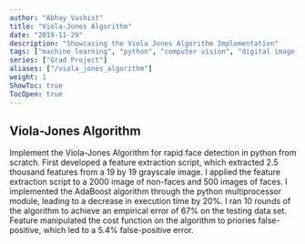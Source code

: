 ```yaml
---
author: "Abhay Vashist"
title: "Viola-Jones Algorithm"
date: "2019-11-29"
description: "Showcasing the Viola Jones Algorithm Implementation"
tags: ["machine learning", "python", "computer vision", "digital image processing"]
series: ["Grad Project"]
aliases: ["/viola_jones_algorithm"]
weight: 1
ShowToc: true
TocOpen: true
---
```


## Viola-Jones Algorithm

Implement the Viola-Jones Algorithm for rapid face detection in python from scratch. 
First developed a feature extraction script, which extracted 2.5 thousand features from a 19 by 19 grayscale image. 
I applied the feature extraction script to a 2000 image of non-faces and 500 images of faces. 
I implemented the AdaBoost algorithm through the python multiprocessor module, leading to a decrease in execution time by 20%. 
I ran 10 rounds of the algorithm to achieve an empirical error of 67% on the testing data set. Feature manipulated the cost function on the algorithm to priories false-positive, which led to a 5.4% false-positive error.
